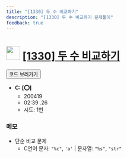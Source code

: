 ```yaml
---
title: "[1330] 두 수 비교하기"
description: "[1330] 두 수 비교하기 문제풀이"
feedback: true
---
```

<h1><img src="https://doky.space/assets/icpclev/b4.svg" height="37px"> <a href="http://icpc.me/1330">[1330] 두 수 비교하기</a></h1>

<a href="https://github.com/DokySp/acmicpc-practice/tree/master/1330"><button class="btn btn-info">코드 보러가기</button></a>

- **C: [:o:]**
  - 200419
  - 02:39 .26
  - 시도: 1번

### 메모
 - 단순 비교 문제
    - C언어 문자: `"%c"`, `'a'`  |  문자열: `"%s"`, `"str"`

